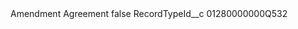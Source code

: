 <?xml version="1.0" encoding="UTF-8"?>
<CustomMetadata xmlns="http://soap.sforce.com/2006/04/metadata" xmlns:xsi="http://www.w3.org/2001/XMLSchema-instance" xmlns:xsd="http://www.w3.org/2001/XMLSchema">
    <label>Amendment Agreement</label>
    <protected>false</protected>
    <values>
        <field>RecordTypeId__c</field>
        <value xsi:type="xsd:string">01280000000Q532</value>
    </values>
</CustomMetadata>
